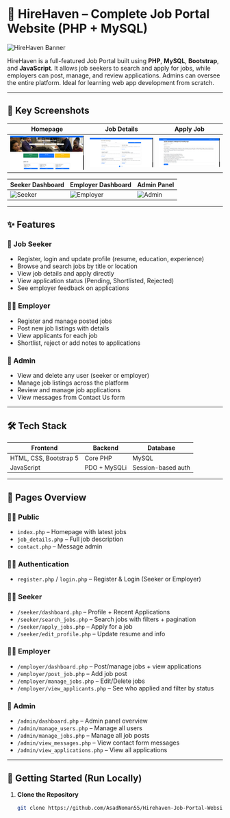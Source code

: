 # 💼 HireHaven – Complete Job Portal Website (PHP + MySQL)

![HireHaven Banner](banner.png) <!-- Optional: Replace with actual banner image -->

HireHaven is a full-featured Job Portal built using **PHP**, **MySQL**, **Bootstrap**, and **JavaScript**. It allows job seekers to search and apply for jobs, while employers can post, manage, and review applications. Admins can oversee the entire platform. Ideal for learning web app development from scratch.

---

## 📸 Key Screenshots

| Homepage | Job Details | Apply Job | 
|----------|-------------|-----------|
| ![Home](home.png) | ![Details](details.png) | ![Apply](apply.png) |

| Seeker Dashboard | Employer Dashboard | Admin Panel |
|------------------|--------------------|-------------|
| ![Seeker](seeker_dashboard.png) | ![Employer](employer_dashboard.png) | ![Admin](admin_dashboard.png) |

---

## ✨ Features

### 👤 Job Seeker

- Register, login and update profile (resume, education, experience)
- Browse and search jobs by title or location
- View job details and apply directly
- View application status (Pending, Shortlisted, Rejected)
- See employer feedback on applications

### 🧑‍💼 Employer

- Register and manage posted jobs
- Post new job listings with details
- View applicants for each job
- Shortlist, reject or add notes to applications

### 🔐 Admin

- View and delete any user (seeker or employer)
- Manage job listings across the platform
- Review and manage job applications
- View messages from Contact Us form

---

## 🛠️ Tech Stack

| Frontend        | Backend     | Database  |
|-----------------|-------------|-----------|
| HTML, CSS, Bootstrap 5 | Core PHP       | MySQL      |
| JavaScript      | PDO + MySQLi | Session-based auth |

---

## 🔐 Pages Overview

### 👨‍💼 Public
- `index.php` – Homepage with latest jobs
- `job_details.php` – Full job description
- `contact.php` – Message admin

### 👨‍🔧 Authentication
- `register.php` / `login.php` – Register & Login (Seeker or Employer)

### 👨‍🎓 Seeker
- `/seeker/dashboard.php` – Profile + Recent Applications
- `/seeker/search_jobs.php` – Search jobs with filters + pagination
- `/seeker/apply_jobs.php` – Apply for a job
- `/seeker/edit_profile.php` – Update resume and info

### 🧑‍💼 Employer
- `/employer/dashboard.php` – Post/manage jobs + view applications
- `/employer/post_job.php` – Add job post
- `/employer/manage_jobs.php` – Edit/Delete jobs
- `/employer/view_applicants.php` – See who applied and filter by status

### 🔐 Admin
- `/admin/dashboard.php` – Admin panel overview
- `/admin/manage_users.php` – Manage all users
- `/admin/manage_jobs.php` – Manage all job posts
- `/admin/view_messages.php` – View contact form messages
- `/admin/view_applications.php` – View all applications

---

## 🚀 Getting Started (Run Locally)

1. **Clone the Repository**
   ```bash
   git clone https://github.com/AsadNoman55/Hirehaven-Job-Portal-Website 

